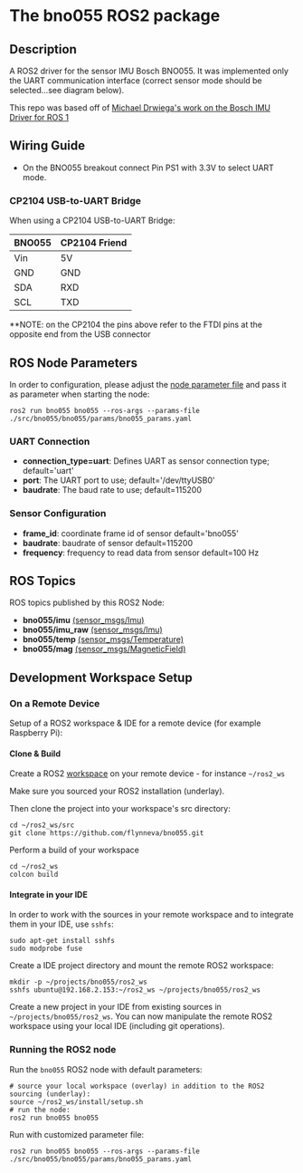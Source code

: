 # The bno055 ROS2 package

## Description
A ROS2 driver for the sensor IMU Bosch BNO055. It was implemented only the UART communication interface
(correct sensor mode should be selected...see diagram below).

This repo was based off of [Michael Drwiega's work on the Bosch IMU Driver for ROS 1](https://github.com/mdrwiega/bosch_imu_driver)

## Wiring Guide
- On the BNO055 breakout connect Pin PS1 with 3.3V to select UART mode.

### CP2104 USB-to-UART Bridge

When using a CP2104 USB-to-UART Bridge:

| BNO055 | CP2104 Friend    |
| ------ | ---------------- |
| Vin    |   5V             |
| GND    |   GND            |
| SDA    |   RXD            |
| SCL    |   TXD            |

**NOTE: on the CP2104 the pins above refer to the FTDI pins at the opposite end from the USB connector

## ROS Node Parameters

In order to configuration, please adjust the [node parameter file](bno055/params/bno055_params.yaml) and pass it
as parameter when starting the node:

    ros2 run bno055 bno055 --ros-args --params-file ./src/bno055/bno055/params/bno055_params.yaml

### UART Connection

- **connection_type=uart**: Defines UART as sensor connection type; default='uart'
- **port**: The UART port to use; default='/dev/ttyUSB0'
- **baudrate**: The baud rate to use; default=115200
  
### Sensor Configuration

- **frame_id**: coordinate frame id of sensor default='bno055'
- **baudrate**: baudrate of sensor default=115200
- **frequency**: frequency to read data from sensor default=100 Hz

## ROS Topics

ROS topics published by this ROS2 Node: 

  - **bno055/imu** [(sensor_msgs/Imu)](http://docs.ros.org/api/sensor_msgs/html/msg/Imu.html)
  - **bno055/imu_raw** [(sensor_msgs/Imu)](http://docs.ros.org/api/sensor_msgs/html/msg/Imu.html)
  - **bno055/temp** [(sensor_msgs/Temperature)](http://docs.ros.org/api/sensor_msgs/html/msg/Temperature.html)
  - **bno055/mag** [(sensor_msgs/MagneticField)](http://docs.ros.org/api/sensor_msgs/html/msg/MagneticField.html)
  
## Development Workspace Setup

### On a Remote Device
Setup of a ROS2 workspace & IDE for a remote device (for example Raspberry Pi):

#### Clone & Build

Create a ROS2 [workspace](https://index.ros.org/doc/ros2/Tutorials/Workspace/Creating-A-Workspace/) on your remote device - for instance `~/ros2_ws`

Make sure you sourced your ROS2 installation (underlay).

Then clone the project into your workspace's src directory:

    cd ~/ros2_ws/src
    git clone https://github.com/flynneva/bno055.git
    
Perform a build of your workspace
    
    cd ~/ros2_ws
    colcon build

#### Integrate in your IDE

In order to work with the sources in your remote workspace and to integrate them in your IDE, use `sshfs`:

    sudo apt-get install sshfs
    sudo modprobe fuse

Create a IDE project directory and mount the remote ROS2 workspace:

    mkdir -p ~/projects/bno055/ros2_ws
    sshfs ubuntu@192.168.2.153:~/ros2_ws ~/projects/bno055/ros2_ws
    
Create a new project in your IDE from existing sources in `~/projects/bno055/ros2_ws`. 
You can now manipulate the remote ROS2 workspace using your local IDE (including git operations). 

### Running the ROS2 node
Run the `bno055` ROS2 node with default parameters:

    # source your local workspace (overlay) in addition to the ROS2 sourcing (underlay):
    source ~/ros2_ws/install/setup.sh
    # run the node:
    ros2 run bno055 bno055
    
Run with customized parameter file:

    ros2 run bno055 bno055 --ros-args --params-file ./src/bno055/bno055/params/bno055_params.yaml
    
    



